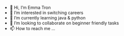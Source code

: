 - 👋 Hi, I’m Emma Tron
- 👀 I’m interested in switching careers
- 🌱 I’m currently learning java & python
- 💞️ I’m looking to collaborate on beginner friendly tasks
- 📫 How to reach me ...

<!---
tron88emma/tron88emma is a ✨ special ✨ repository because its `README.md` (this file) appears on your GitHub profile.
You can click the Preview link to take a look at your changes.
--->
